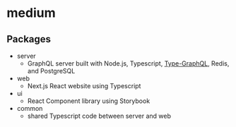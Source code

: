 # medium

## Packages

- server
  - GraphQL server built with Node.js, Typescript, [Type-GraphQL](https://19majkel94.github.io/type-graphql/), Redis, and PostgreSQL
- web
  - Next.js React website using Typescript
- ui
  - React Component library using Storybook
- common
  - shared Typescript code between server and web
